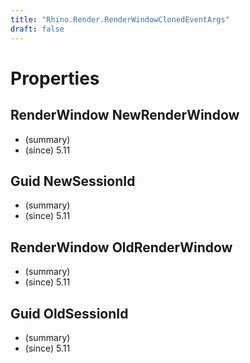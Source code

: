 ```yaml
---
title: "Rhino.Render.RenderWindowClonedEventArgs"
draft: false
---
```


# Properties
## RenderWindow NewRenderWindow
- (summary) 
- (since) 5.11
## Guid NewSessionId
- (summary) 
- (since) 5.11
## RenderWindow OldRenderWindow
- (summary) 
- (since) 5.11
## Guid OldSessionId
- (summary) 
- (since) 5.11
